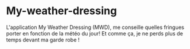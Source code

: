 My-weather-dressing
===================

L'application My Weather Dressing (MWD), me conseille quelles fringues porter en fonction de la météo du jour! Et comme ça, je ne perds plus de temps devant ma garde robe !
